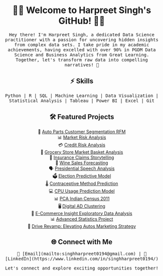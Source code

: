<!-- Header Section -->
<h1 align="center">👨‍💻 Welcome to Harpreet Singh's GitHub! 👨‍💻</h1>

<!-- Introduction Section -->
<p align="center">
  <samp>
   Hey there! I'm Harpreet Singh, a dedicated Data Science practitioner with a passion for uncovering hidden insights from complex data sets. I take pride in my academic achievements, having excelled with over 90% in PGDM Data Science and Business Analytics from Great Learning. Together, let's transform raw data into compelling narratives! 🚀
  </samp>
</p>

<!-- Skills Section -->
<h2 align="center">⚡️ Skills</h2>
<p align="center">
  <samp>
    Python | R | SQL | Machine Learning | Data Visualization | Statistical Analysis | Tableau | Power BI | Excel | Git
  </samp>
</p>

<!-- Projects Section -->
<h2 align="center">🛠️ Featured Projects</h2>

<p align="center">
  🔧 <a href="https://github.com/singhharpreet0194/Auto_Parts_Customer_Segmentation_RFM">Auto Parts Customer Segmentation RFM</a><br>
  📊 <a href="https://github.com/singhharpreet0194/Market_Risk_Analysis">Market Risk Analysis</a><br>
  💳 <a href="https://github.com/singhharpreet0194/Credit_Risk_Analysis">Credit Risk Analysis</a><br>
  🛒 <a href="https://github.com/singhharpreet0194/Grocery_Store_Market_Basket_Analysis">Grocery Store Market Basket Analysis</a><br>
  🏥 <a href="https://github.com/singhharpreet0194/Insurance_Claims_Storytelling">Insurance Claims Storytelling</a><br>
  🍷 <a href="https://github.com/singhharpreet0194/Wine_Sales_Forecasting">Wine Sales Forecasting</a><br>
  🗣️ <a href="https://github.com/singhharpreet0194/Presidential_Speech_Analysis">Presidential Speech Analysis</a><br>
  🗳️ <a href="https://github.com/singhharpreet0194/Election_Predictive_Model">Election Predictive Model</a><br>
  🌡️ <a href="https://github.com/singhharpreet0194/Contraceptive_Method_Prediction">Contraceptive Method Prediction</a><br>
  💻 <a href="https://github.com/singhharpreet0194/CPU_Usage_Prediction_Model">CPU Usage Prediction Model</a><br>
  📊 <a href="https://github.com/singhharpreet0194/PCA_Indian_Census_2011">PCA Indian Census 2011</a><br>
  🖥️ <a href="https://github.com/singhharpreet0194/Digital_AD_Clustering">Digital AD Clustering</a><br>
  🛒 <a href="https://github.com/singhharpreet0194/E_Commerce_Insight_Exploratory_Data_Analysis">E-Commerce Insight Exploratory Data Analysis</a><br>
  📊 <a href="https://github.com/singhharpreet0194/Advanced_Statistics_Project">Advanced Statistics Project</a><br>
  🚗 <a href="https://github.com/singhharpreet0194/Drive_Revamp_Elevating_Austos_Marketing_Strategy">Drive Revamp: Elevating Autos Marketing Strategy</a>
</p>



<!-- Contact Section -->
<h2 align="center">🌐 Connect with Me</h2>

<p align="center">
  <samp>
    📧 [Email](mailto:singhharpreet0194@gmail.com) | 
    💼 [LinkedIn](https://www.linkedin.com/in/singhharpreet0194/)
  </samp>
</p>

<!-- Footer Section -->
<p align="center">
  <samp>
    Let's connect and explore exciting opportunities together!
  </samp>
</p>
